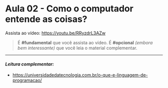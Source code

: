 # Aula 02 - Como o computador entende as coisas?

Assista ao vídeo: https://youtu.be/RRyzdrL3AZw

> É **#fundamental** que você assista ao vídeo. É **#opcional** _(embora bem interessante)_ que você leia o material complementar.

---

#### _Leitura complementar:_

* https://universidadedatecnologia.com.br/o-que-e-linguagem-de-programacao/